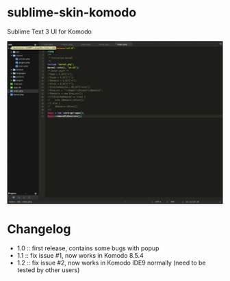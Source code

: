 sublime-skin-komodo
===================

Sublime Text 3 UI for Komodo

![Screenshot](komodosublime.png)

Changelog
=========
* 1.0 :: first release, contains some bugs with popup
* 1.1 :: fix issue #1, now works in Komodo 8.5.4
* 1.2 :: fix issue #2, now works in Komodo IDE9 normally (need to be tested by other users)
